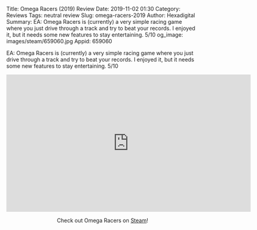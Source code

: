 Title: Omega Racers (2019) Review
Date: 2019-11-02 01:30
Category: Reviews
Tags: neutral review
Slug: omega-racers-2019
Author: Hexadigital
Summary: EA: Omega Racers is (currently) a very simple racing game where you just drive through a track and try to beat your records. I enjoyed it, but it needs some new features to stay entertaining. 5/10
og_image: images/steam/659060.jpg
Appid: 659060

EA: Omega Racers is (currently) a very simple racing game where you just drive through a track and try to beat your records. I enjoyed it, but it needs some new features to stay entertaining. 5/10

<center><iframe src="https://www.youtube.com/embed/odfv1w3Hlac?feature=oembed" allow="accelerometer; autoplay; encrypted-media; gyroscope; picture-in-picture" width="640" height="360" frameborder="0"></iframe>

Check out Omega Racers on [Steam](https://store.steampowered.com/app/659060/?curator_clanid=34633900)!</center>
